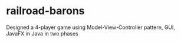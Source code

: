 # railroad-barons
Designed a 4-player game using Model-View-Controller pattern, GUI, JavaFX in Java in two phases 
